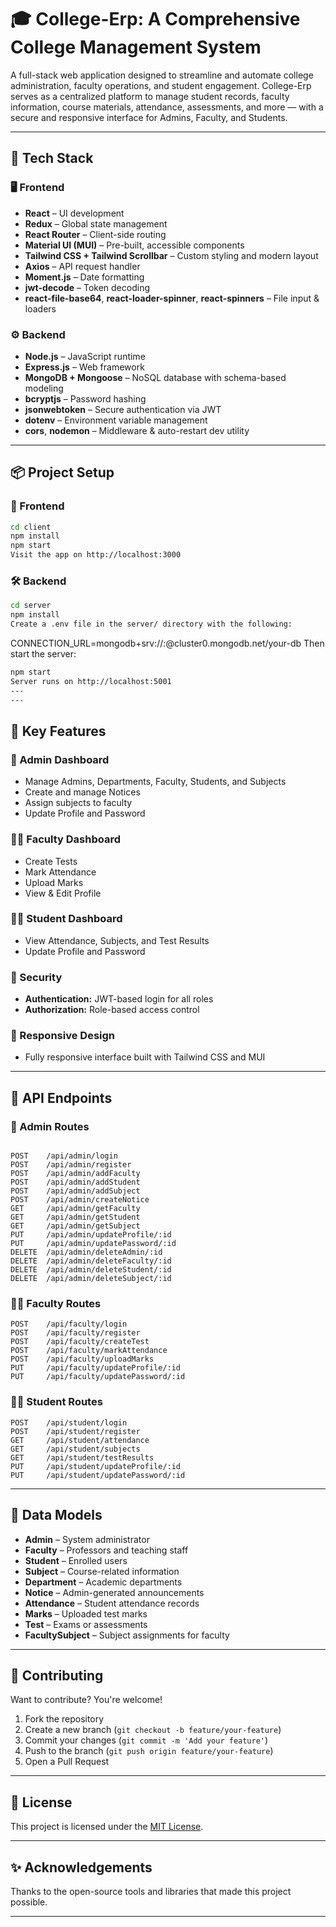 # 🎓 College-Erp: A Comprehensive College Management System

A full-stack web application designed to streamline and automate college administration, faculty operations, and student engagement. College-Erp serves as a centralized platform to manage student records, faculty information, course materials, attendance, assessments, and more — with a secure and responsive interface for Admins, Faculty, and Students.

---

## 🚀 Tech Stack

### 🖥️ Frontend

- **React** – UI development
- **Redux** – Global state management
- **React Router** – Client-side routing
- **Material UI (MUI)** – Pre-built, accessible components
- **Tailwind CSS + Tailwind Scrollbar** – Custom styling and modern layout
- **Axios** – API request handler
- **Moment.js** – Date formatting
- **jwt-decode** – Token decoding
- **react-file-base64**, **react-loader-spinner**, **react-spinners** – File input & loaders

### ⚙️ Backend

- **Node.js** – JavaScript runtime
- **Express.js** – Web framework
- **MongoDB + Mongoose** – NoSQL database with schema-based modeling
- **bcryptjs** – Password hashing
- **jsonwebtoken** – Secure authentication via JWT
- **dotenv** – Environment variable management
- **cors**, **nodemon** – Middleware & auto-restart dev utility

---

## 📦 Project Setup

### 🔧 Frontend

```bash
cd client
npm install
npm start
Visit the app on http://localhost:3000
```
### 🛠️ Backend
```bash
cd server
npm install
Create a .env file in the server/ directory with the following:
```
CONNECTION_URL=mongodb+srv://<username>:<password>@cluster0.mongodb.net/your-db
Then start the server:
```bash
npm start
Server runs on http://localhost:5001
---
---
```

## 🧩 Key Features

### 👑 Admin Dashboard

* Manage Admins, Departments, Faculty, Students, and Subjects
* Create and manage Notices
* Assign subjects to faculty
* Update Profile and Password

### 👨‍🏫 Faculty Dashboard

* Create Tests
* Mark Attendance
* Upload Marks
* View & Edit Profile

### 👨‍🎓 Student Dashboard

* View Attendance, Subjects, and Test Results
* Update Profile and Password

### 🔐 Security

* **Authentication:** JWT-based login for all roles
* **Authorization:** Role-based access control

### 📱 Responsive Design

* Fully responsive interface built with Tailwind CSS and MUI

---

## 🔌 API Endpoints

### 👑 Admin Routes
```

POST    /api/admin/login
POST    /api/admin/register
POST    /api/admin/addFaculty
POST    /api/admin/addStudent
POST    /api/admin/addSubject
POST    /api/admin/createNotice
GET     /api/admin/getFaculty
GET     /api/admin/getStudent
GET     /api/admin/getSubject
PUT     /api/admin/updateProfile/:id
PUT     /api/admin/updatePassword/:id
DELETE  /api/admin/deleteAdmin/:id
DELETE  /api/admin/deleteFaculty/:id
DELETE  /api/admin/deleteStudent/:id
DELETE  /api/admin/deleteSubject/:id
```

### 👨‍🏫 Faculty Routes

```
POST    /api/faculty/login
POST    /api/faculty/register
POST    /api/faculty/createTest
POST    /api/faculty/markAttendance
POST    /api/faculty/uploadMarks
PUT     /api/faculty/updateProfile/:id
PUT     /api/faculty/updatePassword/:id
```

### 👨‍🎓 Student Routes

```
POST    /api/student/login
POST    /api/student/register
GET     /api/student/attendance
GET     /api/student/subjects
GET     /api/student/testResults
PUT     /api/student/updateProfile/:id
PUT     /api/student/updatePassword/:id
```

---

## 🧠 Data Models

* **Admin** – System administrator
* **Faculty** – Professors and teaching staff
* **Student** – Enrolled users
* **Subject** – Course-related information
* **Department** – Academic departments
* **Notice** – Admin-generated announcements
* **Attendance** – Student attendance records
* **Marks** – Uploaded test marks
* **Test** – Exams or assessments
* **FacultySubject** – Subject assignments for faculty

---

## 🤝 Contributing

Want to contribute? You're welcome!

1. Fork the repository
2. Create a new branch (`git checkout -b feature/your-feature`)
3. Commit your changes (`git commit -m 'Add your feature'`)
4. Push to the branch (`git push origin feature/your-feature`)
5. Open a Pull Request

---

## 📄 License

This project is licensed under the [MIT License](https://opensource.org/licenses/MIT).

---


## ✨ Acknowledgements

Thanks to the open-source tools and libraries that made this project possible.

---

```


